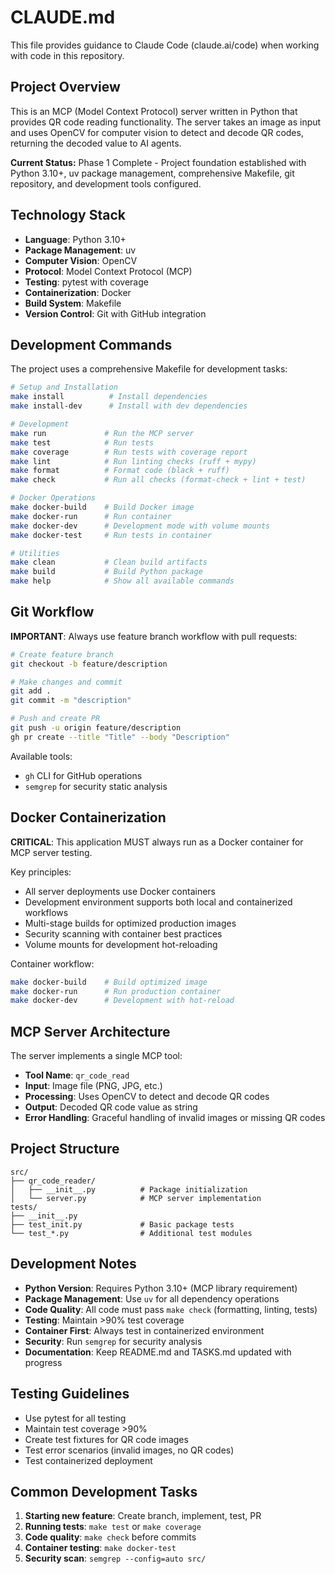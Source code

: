 # CLAUDE.md

This file provides guidance to Claude Code (claude.ai/code) when working with code in this repository.

## Project Overview

This is an MCP (Model Context Protocol) server written in Python that provides QR code reading functionality. The server takes an image as input and uses OpenCV for computer vision to detect and decode QR codes, returning the decoded value to AI agents.

**Current Status:** Phase 1 Complete - Project foundation established with Python 3.10+, uv package management, comprehensive Makefile, git repository, and development tools configured.

## Technology Stack

- **Language**: Python 3.10+
- **Package Management**: uv
- **Computer Vision**: OpenCV
- **Protocol**: Model Context Protocol (MCP)
- **Testing**: pytest with coverage
- **Containerization**: Docker
- **Build System**: Makefile
- **Version Control**: Git with GitHub integration

## Development Commands

The project uses a comprehensive Makefile for development tasks:

```bash
# Setup and Installation
make install          # Install dependencies
make install-dev      # Install with dev dependencies

# Development
make run             # Run the MCP server
make test            # Run tests
make coverage        # Run tests with coverage report
make lint            # Run linting checks (ruff + mypy)
make format          # Format code (black + ruff)
make check           # Run all checks (format-check + lint + test)

# Docker Operations
make docker-build    # Build Docker image
make docker-run      # Run container
make docker-dev      # Development mode with volume mounts
make docker-test     # Run tests in container

# Utilities
make clean           # Clean build artifacts
make build           # Build Python package
make help            # Show all available commands
```

## Git Workflow

**IMPORTANT**: Always use feature branch workflow with pull requests:

```bash
# Create feature branch
git checkout -b feature/description

# Make changes and commit
git add .
git commit -m "description"

# Push and create PR
git push -u origin feature/description
gh pr create --title "Title" --body "Description"
```

Available tools:
- `gh` CLI for GitHub operations
- `semgrep` for security static analysis

## Docker Containerization

**CRITICAL**: This application MUST always run as a Docker container for MCP server testing.

Key principles:
- All server deployments use Docker containers
- Development environment supports both local and containerized workflows
- Multi-stage builds for optimized production images
- Security scanning with container best practices
- Volume mounts for development hot-reloading

Container workflow:
```bash
make docker-build    # Build optimized image
make docker-run      # Run production container
make docker-dev      # Development with hot-reload
```

## MCP Server Architecture

The server implements a single MCP tool:
- **Tool Name**: `qr_code_read`
- **Input**: Image file (PNG, JPG, etc.)
- **Processing**: Uses OpenCV to detect and decode QR codes
- **Output**: Decoded QR code value as string
- **Error Handling**: Graceful handling of invalid images or missing QR codes

## Project Structure

```
src/
├── qr_code_reader/
│   ├── __init__.py          # Package initialization
│   └── server.py            # MCP server implementation
tests/
├── __init__.py
├── test_init.py             # Basic package tests
└── test_*.py                # Additional test modules
```

## Development Notes

- **Python Version**: Requires Python 3.10+ (MCP library requirement)
- **Package Management**: Use `uv` for all dependency operations
- **Code Quality**: All code must pass `make check` (formatting, linting, tests)
- **Testing**: Maintain >90% test coverage
- **Container First**: Always test in containerized environment
- **Security**: Run `semgrep` for security analysis
- **Documentation**: Keep README.md and TASKS.md updated with progress

## Testing Guidelines

- Use pytest for all testing
- Maintain test coverage >90%
- Create test fixtures for QR code images
- Test error scenarios (invalid images, no QR codes)
- Test containerized deployment

## Common Development Tasks

1. **Starting new feature**: Create branch, implement, test, PR
2. **Running tests**: `make test` or `make coverage`
3. **Code quality**: `make check` before commits
4. **Container testing**: `make docker-test`
5. **Security scan**: `semgrep --config=auto src/`